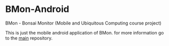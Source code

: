 # BMon-Android
BMon - Bonsai Monitor (Mobile and Ubiquitous Computing course project)

This is just the mobile android application of BMon. for more 
information go to the [main](https://github.com/jpantao/BMon) repository.
